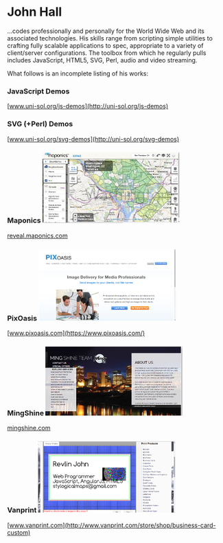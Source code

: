 John Hall
======

...codes professionally and personally for the World Wide Web and its associated technologies. His skills range from scripting simple utilities to crafting fully scalable applications to spec, appropriate to a variety of client/server configurations. The toolbox from which he regularly pulls includes JavaScript, HTML5, SVG, Perl, audio and video streaming.

What follows is an incomplete listing of his works:

### JavaScript Demos
[www.uni-sol.org/js-demos](http://uni-sol.org/js-demos)

### SVG (+Perl) Demos
[www.uni-sol.org/svg-demos](http://uni-sol.org/svg-demos)

### Maponics ![Maponics](images/maponics.png)
[reveal.maponics.com](http://reveal.maponics.com/tutorial)

### PixOasis ![PixOasis](images/pixoasis.png)
[www.pixoasis.com](https://www.pixoasis.com/)

### MingShine ![MingShine](images/mingshine.png)
[mingshine.com](http://mingshine.com/new_car_protection.html)

### Vanprint ![Vanprint](images/vanprint.png)
[www.vanprint.com](http://www.vanprint.com/store/shop/business-card-custom)

